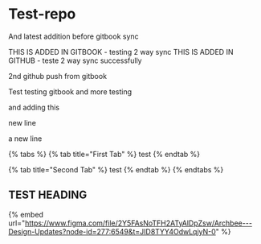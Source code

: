 # Test-repo
And latest addition before gitbook sync

THIS IS ADDED IN GITBOOK - testing 2 way sync THIS IS ADDED IN GITHUB - teste 2 way sync successfully

2nd github push from gitbook

Test testing gitbook and more testing

and adding this

new line

a new line

{% tabs %}
{% tab title="First Tab" %}
test
{% endtab %}

{% tab title="Second Tab" %}
test
{% endtab %}
{% endtabs %}

## TEST HEADING

{% embed url="https://www.figma.com/file/2Y5FAsNoTFH2ATyAlDpZsw/Archbee---Design-Updates?node-id=277:6549&t=JID8TYY4OdwLqjyN-0" %}

